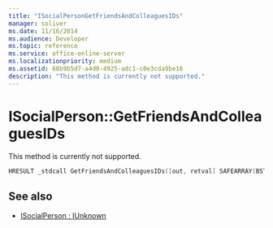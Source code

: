 ```yaml
---
title: "ISocialPersonGetFriendsAndColleaguesIDs"
manager: soliver
ms.date: 11/16/2014
ms.audience: Developer
ms.topic: reference
ms.service: office-online-server
ms.localizationpriority: medium
ms.assetid: 68b9b5d7-a4d0-4925-adc1-c0e3cda9be16
description: "This method is currently not supported."
---
```


# ISocialPerson::GetFriendsAndColleaguesIDs

This method is currently not supported. 
  
```cpp
HRESULT _stdcall GetFriendsAndColleaguesIDs([out, retval] SAFEARRAY(BSTR)* friendsIDs);
```

## See also

- [ISocialPerson : IUnknown](isocialpersoniunknown.md)

